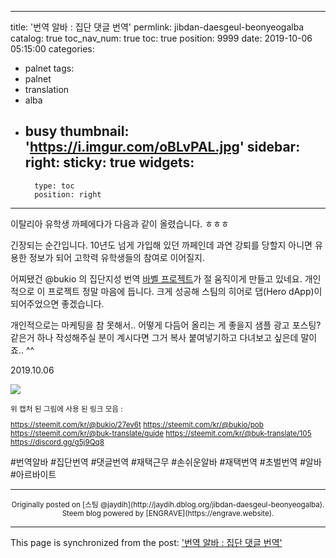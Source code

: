 
---
title: '번역 알바 : 집단 댓글 번역'
permlink: jibdan-daesgeul-beonyeogalba
catalog: true
toc_nav_num: true
toc: true
position: 9999
date: 2019-10-06 05:15:00
categories:
- palnet
tags:
- palnet
- translation
- alba
- busy
thumbnail: 'https://i.imgur.com/oBLvPAL.jpg'
sidebar:
    right:
        sticky: true
widgets:
    -
        type: toc
        position: right
---


이탈리아 유학생 까페에다가 다음과 같이 올렸습니다. ㅎㅎㅎ

긴장되는 순간입니다. 10년도 넘게 가입해 있던 까페인데 과연 강퇴를 당할지 아니면 유용한 정보가 되어 고학력 유학생들의 참여로 이어질지.

어찌됐건 @bukio 의 집단지성 번역 [바벨 프로젝트](https://steemit.com/kr/@bukio/27ev6t)가 절 움직이게 만들고 있네요. 개인적으로 이 프로젝트 정말 마음에 듭니다. 크게 성공해 스팀의 히어로 댑(Hero dApp)이 되어주었으면 좋겠습니다.

개인적으로는 마케팅을 참 못해서.. 어떻게 다듬어 올리는 게 좋을지 샘플 광고 포스팅? 같은거 하나 작성해주실 분이 계시다면 그거 복사 붙여넣기하고 다녀보고 싶은데 말이죠.. ^^

2019.10.06

![](https://i.imgur.com/oBLvPAL.jpg)

<sub>
위 캡처 된 그림에 사용 된 링크 모음 :

https://steemit.com/kr/@bukio/27ev6t
https://steemit.com/kr/@bukio/pob
https://steemit.com/kr/@buk-translate/guide
https://steemit.com/kr/@buk-translate/105
https://discord.gg/g5j9Qq8

</sub>

#번역알바 #집단번역 #댓글번역 #재택근무 #손쉬운알바 #재택번역 #초벌번역 #알바 #아르바이트

***
<center><sup>Originally posted on [스팀 @jaydih](http://jaydih.dblog.org/jibdan-daesgeul-beonyeogalba). Steem blog powered by [ENGRAVE](https://engrave.website).</sup></center>

- - -

This page is synchronized from the post: ['번역 알바 : 집단 댓글 번역'](https://steemit.com/@jaydih/jibdan-daesgeul-beonyeogalba)
